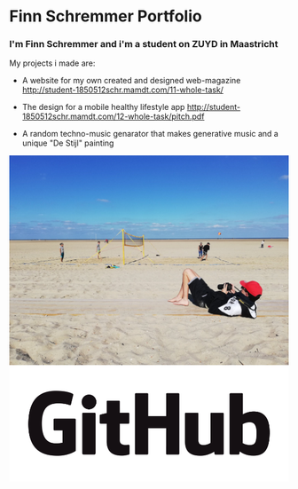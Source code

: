 # Finn Schremmer Portfolio

### I'm Finn Schremmer and i'm a student on ZUYD in Maastricht

My projects i made are:

* A website for my own created and designed web-magazine 
http://student-1850512schr.mamdt.com/11-whole-task/

* The design for a mobile healthy lifestyle app 
http://student-1850512schr.mamdt.com/12-whole-task/pitch.pdf

* A random techno-music genarator that makes generative music and a unique "De Stijl" painting 



![Ik op het strand](assets/img/strand.jpg)
[![Github logo](assets/img/GitHub_Logo.png)](https://github.com/finnfinsen)

